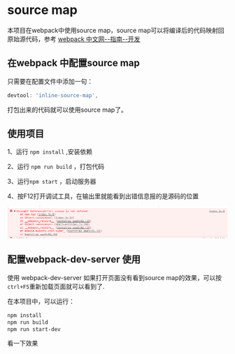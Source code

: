 # source map 

本项目在webpack中使用source map，source map可以将编译后的代码映射回原始源代码，参考 [webpack 中文网--指南--开发](https://doc.webpack-china.org/guides/development/#-source-map)


## 在webpack 中配置source map

只需要在配置文件中添加一句：

```js
devtool: 'inline-source-map',
```
打包出来的代码就可以使用source map了。

## 使用项目

1、运行 `npm install` ,安装依赖

2、运行 `npm run build` ，打包代码

3、运行`npm start` ，启动服务器

4、按F12打开调试工具，在输出里就能看到出错信息报的是源码的位置

![](doc/img/error.png)

## 配置webpack-dev-server 使用

使用 webpack-dev-server 如果打开页面没有看到source map的效果，可以按`ctrl+F5`重新加载页面就可以看到了.

在本项目中，可以运行：

```
npm install
npm run build
npm run start-dev
```
看一下效果
